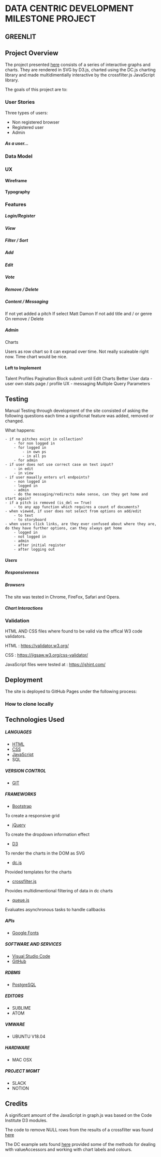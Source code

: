 # DATA CENTRIC DEVELOPMENT MILESTONE PROJECT

## GREENLIT

## Project Overview

The project presented [here](https://select-8.github.io/charting-ms2/#) consists of a series of interactive graphs and charts. They are rendered in SVG by D3.js, charted using the DC.js charting library and made multidimentially interactive by the crossfilter.js JavaScript library. 

The goals of this project are to:



### User Stories

Three types of users:
 - Non registered browser
 - Registered user
 - Admin


##### As a user... 


### Data Model



### UX
#### Wireframe

#### Typography


### Features


##### Login/Register


##### View


##### Filter / Sort


##### Add


##### Edit


##### Vote


##### Remove / Delete


##### Content / Messaging

If not yet added a pitch
If select Matt Damon
If not add title and / or genre
On remove / Delete

##### Admin

Charts

Users as row chart so it can expnad over time. Not really scaleable right now.
Time chart would be nice.


#### Left to Implement

Talent Profiles
Pagination
Block submit until Edit
Charts
Better User data
    - user own stats page / profile
UX
    - messaging
Multiple Query Parameters 


## Testing

Manual Testing through development of the site consisted of asking the following questions each time a significnat feature was added, removed or changed. 

What happens:

	- if no pitches exist in collection?
		- for non logged in
		- for logged in
			- in own ps
			- in all ps
		- for admin	
	- if user does not use correct case on text input?
		- in edit
		- in view
    - if user maually enters url endpoints?
        - non logged in 
        - logged in
        - admin
        - do the messaging/redirects make sense, can they get home and start again?
    - if a pitch is removed (is_del == True)
        - to any app function which requires a count of documents?
    - when viewed, if user does not select from options on add/edit
        - to text
        - to storyboard
    - when users click links, are they ever confused about where they are, do they have further options, can they always get home
        - logged in
        - not logged in
        - admin
        - after initial register
        - after logging out

        

##### Users


##### Responsiveness


##### Browsers
The site was tested in Chrome, FireFox, Safari and Opera.

##### Chart Interactions


   

### Validation

HTML AND CSS files where found to be valid via the offical W3 code validators.

HTML : https://validator.w3.org/

CSS : https://jigsaw.w3.org/css-validator/

JavaScript files were tested at : https://jshint.com/

## Deployment

The site is deployed to GitHub Pages under the following process:

### How to clone locally


## Technologies Used

##### LANGUAGES
- [HTML](https://www.w3.org/html/)
- [CSS](https://www.w3.org/Style/CSS/Overview.en.html)
- [JavaScript](https://www.javascript.com/)
- SQL

##### VERSION CONTROL
- [GIT](https://git-scm.com/)

##### FRAMEWORKS
- [Bootstrap](https://getbootstrap.com/)

To create a responsive grid
- [jQuery](https://jquery.com/)

To create the dropdown information effect
- [D3](https://d3js.org/)

To render the charts in the DOM as SVG
- [dc.js](https://dc-js.github.io/dc.js/)

Provided templates for the charts
- [crossfilter.js](https://square.github.io/crossfilter/)

Provides multidimentional filtering of data in dc charts
- [queue.js](https://github.com/d3/d3-queue)

Evaluates asynchronous tasks to handle callbacks
##### APIs
 - [Google Fonts](https://fonts.google.com/)

##### SOFTWARE AND SERVICES
- [Visual Studio Code](https://code.visualstudio.com/)
- [GitHub](https://github.com/)

##### RDBMS
- [PostgreSQL](https://www.postgresql.org/)

##### EDITORS
- SUBLIME
- ATOM

##### VMWARE
- UBUNTU V18.04

##### HARDWARE
- MAC OSX

##### PROJECT MGMT
- SLACK
- NOTION

## Credits

A significant amount of the JavaScript in graph.js was based on the Code Institute D3 modules.

The code to remove NULL rows from the results of a crossfilter was found [here](https://github.com/dc-js/dc.js/wiki/FAQ#remove-empty-bins)


The DC example sets found [here](https://dc-js.github.io/dc.js/examples/) provided some of the methods for dealing with valueAccessors and working with chart labels and colours.